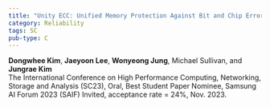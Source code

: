 ```yaml
---
title: "Unity ECC: Unified Memory Protection Against Bit and Chip Errors"
category: Reliability
tags: SC
pub-type: C
---
```


**Dongwhee Kim**, **Jaeyoon Lee**, **Wonyeong Jung**, Michael Sullivan, and **Jungrae Kim** <br>
The International Conference on High Performance Computing, Networking, Storage and Analysis (SC23), Oral, Best Student Paper Nominee, Samsung AI Forum 2023 (SAIF) Invited, acceptance rate = 24%, Nov. 2023.